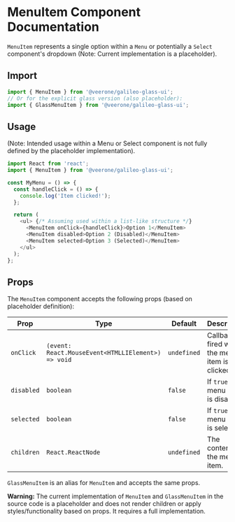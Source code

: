 # MenuItem Component Documentation

`MenuItem` represents a single option within a `Menu` or potentially a `Select` component's dropdown (Note: Current implementation is a placeholder).

## Import

```typescript
import { MenuItem } from '@veerone/galileo-glass-ui';
// Or for the explicit glass version (also placeholder):
import { GlassMenuItem } from '@veerone/galileo-glass-ui';
```

## Usage

(Note: Intended usage within a Menu or Select component is not fully defined by the placeholder implementation).

```typescript jsx
import React from 'react';
import { MenuItem } from '@veerone/galileo-glass-ui';

const MyMenu = () => {
  const handleClick = () => {
    console.log('Item clicked!');
  };

  return (
    <ul> {/* Assuming used within a list-like structure */}
      <MenuItem onClick={handleClick}>Option 1</MenuItem>
      <MenuItem disabled>Option 2 (Disabled)</MenuItem>
      <MenuItem selected>Option 3 (Selected)</MenuItem>
    </ul>
  );
};
```

## Props

The `MenuItem` component accepts the following props (based on placeholder definition):

| Prop       | Type                                         | Default     | Description                                   |
| ---------- | -------------------------------------------- | ----------- | --------------------------------------------- |
| `onClick`  | `(event: React.MouseEvent<HTMLLIElement>) => void` | `undefined` | Callback fired when the menu item is clicked. |
| `disabled` | `boolean`                                    | `false`     | If `true`, the menu item is disabled.         |
| `selected` | `boolean`                                    | `false`     | If `true`, the menu item is selected.         |
| `children` | `React.ReactNode`                            | `undefined` | The content of the menu item.                 |

`GlassMenuItem` is an alias for `MenuItem` and accepts the same props.

**Warning:** The current implementation of `MenuItem` and `GlassMenuItem` in the source code is a placeholder and does not render children or apply styles/functionality based on props. It requires a full implementation. 